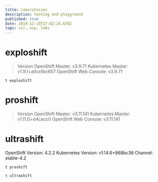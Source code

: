 ```yaml
---
title: laboratories
description: testing and playground 
published: true
date: 2019-12-18T17:42:24.676Z
tags: vir, ocp, labs
---
```


# exploshift

> Version
> OpenShift Master: v3.9.71 
> Kubernetes Master: v1.9.1+a0ce1bc657 
> OpenShift Web Console: v3.9.71 

```
t exploshift
```


# proshift

> Version
> OpenShift Master: v3.11.141 
> Kubernetes Master: v1.11.0+d4cacc0 
> OpenShift Web Console: v3.11.141 


# ultrashift
OpenShift Version: 4.2.2
Kubernetes Version: v1.14.6+868bc38
Channel: stable-4.2


```
t proshift
```

```
t ultrashift
```



